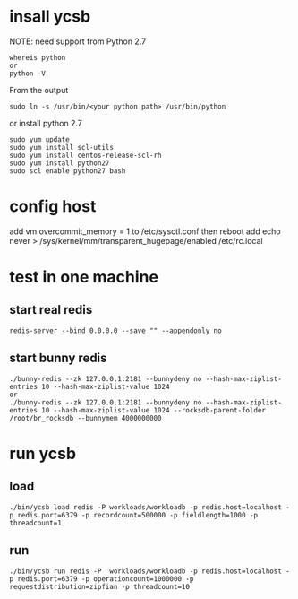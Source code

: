 
# insall ycsb

NOTE: need support from Python 2.7
```
whereis python
or
python -V
```
From the output
```
sudo ln -s /usr/bin/<your python path> /usr/bin/python
```
or install python 2.7
```
sudo yum update
sudo yum install scl-utils
sudo yum install centos-release-scl-rh
sudo yum install python27
sudo scl enable python27 bash
```

# config host

add vm.overcommit_memory = 1 to /etc/sysctl.conf then reboot
add echo never > /sys/kernel/mm/transparent_hugepage/enabled /etc/rc.local

# test in one machine

## start real redis
```
redis-server --bind 0.0.0.0 --save "" --appendonly no
```

## start bunny redis
```
./bunny-redis --zk 127.0.0.1:2181 --bunnydeny no --hash-max-ziplist-entries 10 --hash-max-ziplist-value 1024
or 
./bunny-redis --zk 127.0.0.1:2181 --bunnydeny no --hash-max-ziplist-entries 10 --hash-max-ziplist-value 1024 --rocksdb-parent-folder /root/br_rocksdb --bunnymem 4000000000
```

# run ycsb

## load

```
./bin/ycsb load redis -P workloads/workloadb -p redis.host=localhost -p redis.port=6379 -p recordcount=500000 -p fieldlength=1000 -p threadcount=1
```



## run

```
./bin/ycsb run redis -P  workloads/workloadb -p redis.host=localhost -p redis.port=6379 -p operationcount=1000000 -p requestdistribution=zipfian -p threadcount=10
```
